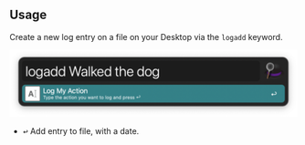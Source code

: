 ## Usage

Create a new log entry on a file on your Desktop via the `logadd` keyword.

![Writting new action](images/keyword.png)

* <kbd>↩</kbd> Add entry to file, with a date.
